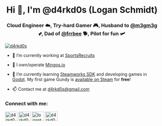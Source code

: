 <h1 align="center">Hi 👋, I'm @d4rkd0s (Logan Schmidt)</h1>
<h3 align="center">Cloud Engineer ☁️, Try-hard Gamer 🎮, Husband to <a href="https://linktr.ee/m3gm3g">@m3gm3g</a> 💕, Dad of <a href="http://frrbee.com/">@frrbee</a> 🐕, Pilot for fun 🛩️</h3>

<p align="left"> <a href="https://twitter.com/d4rkd0s" target="blank"><img src="https://img.shields.io/twitter/follow/d4rkd0s?logo=twitter&style=for-the-badge" alt="d4rkd0s" /></a> </p>

- 🔭 I’m currently working at [SportsRecruits](https://github.com/sportsrecruits)

- 🦩 I own/operate [Mingos.io](https://www.mingos.io/)

- 🌱 I’m currently learning <a href="https://partner.steamgames.com/doc/sdk/api#steam_game_servers">Steamworks SDK</a> and developing games in <a href="https://godotengine.org/">Godot</a>. My first game Gundy is <a href="https://store.steampowered.com/app/941640/Gundy/">available on Steam<a> for **free**!

- 📫 Contact me at <a href="mailto:d4rkd0s@gmail.com">d4rkd0s@gmail.com</a>

<h3 align="left">Connect with me:</h3>
<p align="left">
<a href="https://twitter.com/d4rkd0s" target="blank"><img align="center" style="fill: #1DA1F2 !important;" src="https://cdn.jsdelivr.net/npm/simple-icons@3.0.1/icons/twitter.svg" alt="d4rkd0s" height="30" width="40" /></a>
<a href="https://linkedin.com/in/d4rkd0s" target="blank"><img align="center" src="https://cdn.jsdelivr.net/npm/simple-icons@3.0.1/icons/linkedin.svg" alt="d4rkd0s" height="30" width="40" /></a>
<a href="https://fb.com/logantschmidt" target="blank"><img align="center" src="https://cdn.jsdelivr.net/npm/simple-icons@3.0.1/icons/facebook.svg" alt="logantschmidt" height="30" width="40" /></a>
<a href="https://instagram.com/d4rkd0s" target="blank"><img align="center" src="https://cdn.jsdelivr.net/npm/simple-icons@3.0.1/icons/instagram.svg" alt="d4rkd0s" height="30" width="40" /></a>
</p>

